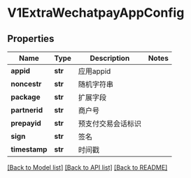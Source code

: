 # V1ExtraWechatpayAppConfig

## Properties
Name | Type | Description | Notes
------------ | ------------- | ------------- | -------------
**appid** | **str** | 应用appid | 
**noncestr** | **str** | 随机字符串 | 
**package** | **str** | 扩展字段 | 
**partnerid** | **str** | 商户号 | 
**prepayid** | **str** | 预支付交易会话标识 | 
**sign** | **str** | 签名 | 
**timestamp** | **str** | 时间戳 | 

[[Back to Model list]](../README.md#documentation-for-models) [[Back to API list]](../README.md#documentation-for-api-endpoints) [[Back to README]](../README.md)


